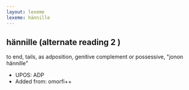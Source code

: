 ```yaml
---
layout: lexeme
lexeme: hännille
---
```


## hännille (alternate reading 2 )

to end, tails, as adposition, genitive complement or possessive, "jonon hännille"
* UPOS:  ADP
* Added from:  omorfi++

